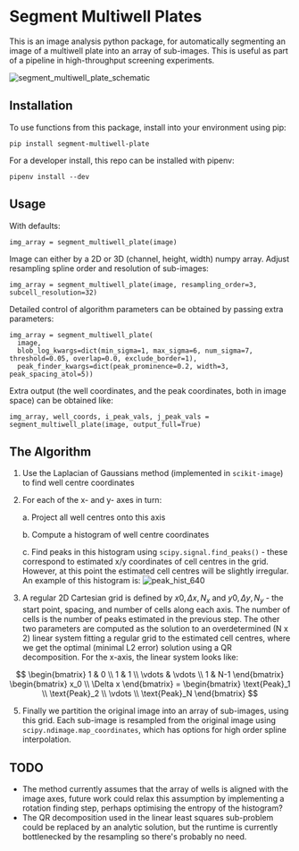 # Segment Multiwell Plates

This is an image analysis python package, for automatically segmenting an image of a multiwell plate into an array of
sub-images. This is useful as part of a pipeline in high-throughput screening experiments.

![segment_multiwell_plate_schematic](https://github.com/murraycutforth/segment-multiwell-plate/assets/11088372/43852418-7767-4e7f-aba9-2da69ed3eaad)


## Installation

To use functions from this package, install into your environment using pip:

`pip install segment-multiwell-plate`

For a developer install, this repo can be installed with pipenv:

`pipenv install --dev`


## Usage

With defaults:

    img_array = segment_multiwell_plate(image)

Image can either by a 2D or 3D (channel, height, width) numpy array. Adjust resampling spline order and resolution of sub-images:

    img_array = segment_multiwell_plate(image, resampling_order=3, subcell_resolution=32)

 Detailed control of algorithm parameters can be obtained by passing extra parameters:

    img_array = segment_multiwell_plate(
      image,
      blob_log_kwargs=dict(min_sigma=1, max_sigma=6, num_sigma=7, threshold=0.05, overlap=0.0, exclude_border=1),
      peak_finder_kwargs=dict(peak_prominence=0.2, width=3, peak_spacing_atol=5))

Extra output (the well coordinates, and the peak coordinates, both in image space) can be obtained like:

    img_array, well_coords, i_peak_vals, j_peak_vals = segment_multiwell_plate(image, output_full=True)



## The Algorithm

1. Use the Laplacian of Gaussians method (implemented in `scikit-image`) to find well centre coordinates
2. For each of the x- and y- axes in turn:

     a. Project all well centres onto this axis
  
     b. Compute a histogram of well centre coordinates
  
     c. Find peaks in this histogram using `scipy.signal.find_peaks()` - these correspond to estimated x/y coordinates of cell centres in the grid. However, at this point the estimated cell centres will be slightly irregular.
An example of this histogram is: ![peak_hist_640](https://github.com/murraycutforth/segment-multiwell-plate/assets/11088372/f65e0ef3-e483-464f-8608-67d44eb4d869)

4.  A regular 2D Cartesian grid is defined by $x0, \Delta x, N_x$ and $y0, \Delta y, N_y$ - the start point, spacing, and number of cells along each axis.
The number of cells is the number of peaks estimated in the previous step. The other two parameters are computed as the solution to an overdetermined (N x 2) linear
system fitting a regular grid to the estimated cell centres, where we get the optimal (minimal L2 error) solution using a QR decomposition. For the x-axis, the linear system looks like:

$$
\begin{bmatrix}
    1 & 0 \\
    1 & 1 \\
    \vdots & \vdots \\
    1 & N-1
\end{bmatrix} \begin{bmatrix}
    x_0 \\
    \Delta x
\end{bmatrix} = \begin{bmatrix}
    \text{Peak}_1 \\
    \text{Peak}_2 \\
    \vdots \\
    \text{Peak}_N
\end{bmatrix}
$$

5. Finally we partition the original image into an array of sub-images, using this grid. Each sub-image is resampled from the original image using `scipy.ndimage.map_coordinates`,
which has options for high order spline interpolation.

 
## TODO

- The method currently assumes that the array of wells is aligned with the image axes, future work could relax this assumption by implementing a rotation finding step, perhaps optimising the entropy of the histogram?
- The QR decomposition used in the linear least squares sub-problem could be replaced by an analytic solution, but the runtime is currently bottlenecked by the resampling so there's probably no need.
